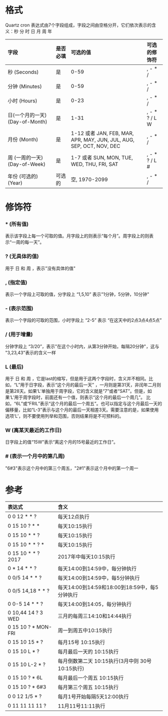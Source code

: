 # 格式

Quartz cron 表达式由7个字段组成，字段之间由空格分开，它们依次表示的含义：秒 分 时 日 月 周 年

| 字段                            | 是否必填 | 可选的值                                                     | 可选的修饰符  |
| :------------------------------ | :------- | :----------------------------------------------------------- | :------------ |
| 秒 (Seconds)                    | 是       | 0-59                                                         | , - * /       |
| 分钟 (Minutes)                  | 是       | 0-59                                                         | , - * /       |
| 小时 (Hours)                    | 是       | 0-23                                                         | , - * /       |
| 日(一个月的一天) (Day-of-Month) | 是       | 1-31                                                         | , - * ? / L W |
| 月份 (Month)                    | 是       | 1-12 或者 JAN, FEB, MAR, APR, MAY, JUN, JUL, AUG, SEP, OCT, NOV, DEC | , - * /       |
| 周 (一周的一天) (Day-of-Week)   | 是       | 1-7 或者 SUN, MON, TUE, WED, THU, FRI, SAT                   | , - * ? / L # |
| 年份 (可选的) (Year)            | 可选的   | 空, 1970-2099                                                | , - * /       |

# 修饰符

### * (所有值)

表示该字段上每一个可取的值。月字段上的则表示“每个月”。周字段上的则表示“一周的每一天”。

### ? (无具体的值)

用于 日 和 周 ，表示"没有具体的值"

### , (指定值)

表示一个字段上可取的值，分字段上 “1,5,10” 表示"1分钟，5分钟，10分钟"

### - (表示范围)

表示一个字段的可取的范围，小时字段上 “2-5” 表示 “在这天中的2点3点4点5点”

### / (用于增量)

分钟字段上 “3/20”，表示"在这个小时内，从第3分钟开始，每隔20分钟"，这与 "3,23,43"表示的含义一样

### L (最后)

用于 日 和 周 ，它是last的缩写，但是用于这两个字段时，含义并不相同。比如，“L”用于日字段，表示“这个月的最后一天” ，一月则是第31天，非闰年二月则是第28天。如果‘L’单独用于周字段，它的含义就是“7”或者“SAT”。但是，如果‘L’用于周字段时，前面还有一个值，则表示“这个月的最后一个周几”。 比如，“6L”或“FRIL”表示“这个月的最后一个周五”。也可以指定与这个月最后一天的偏移量，比如“L-3”表示与这个月的最后一天相差3天。需要注意的是，如果使用选项‘L’，则不要使用列举和范围，否则结果将是不可预料的。

### W (离某天最近的工作日)

日字段上的值“15W”表示“离这个月的15号最近的工作日”。

### # (表示一个月中的第几周)

"6#3"表示这个月中的第三个周五，"2#1"表示这个月中的第一个周一

# 参考

| 表达式              | 含义                                            |
| :------------------ | :---------------------------------------------- |
| 0 0 12 * * ?        | 每天12点执行                                    |
| 0 15 10 ? * *       | 每天10:15执行                                   |
| 0 15 10 * * ?       | 每天10:15执行                                   |
| 0 15 10 * * ? *     | 每天10:15执行                                   |
| 0 15 10 * * ? 2017  | 2017年中每天10:15执行                           |
| 0 * 14 * * ?        | 每天14:00到14:59中，每分钟执行                  |
| 0 0/5 14 * * ?      | 每天14:00到14:59中，每5分钟执行                 |
| 0 0/5 14,18 * * ?   | 每天14:00到14:59和18:00到18:59中，每5分钟执行   |
| 0 0-5 14 * * ?      | 每天14:00到14:05，每分钟执行                    |
| 0 10,44 14 ? 3 WED  | 三月的每周三14:10和14:44执行                    |
| 0 15 10 ? * MON-FRI | 周一到周五中10:15执行                           |
| 0 15 10 15 * ?      | 每月15号 10:15执行                              |
| 0 15 10 L * ?       | 每月最后一天的 10:15执行                        |
| 0 15 10 L-2 * ?     | 每月倒数第二天 10:15执行(3月中则 30号10:15执行) |
| 0 15 10 ? * 6L      | 每月最后一个周五 10:15执行                      |
| 0 15 10 ? * 6#3     | 每月第三个周五 10:15执行                        |
| 0 0 12 1/5 * ?      | 每月1号开始每隔5天12:00执行                     |
| 0 11 11 11 11 ?     | 11月11号11:11执行                               |